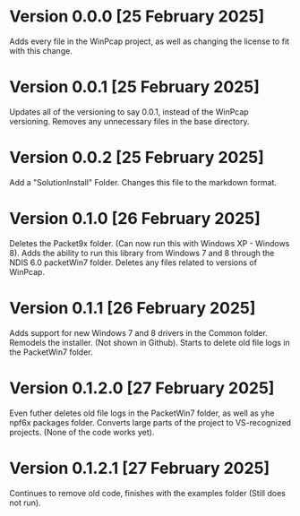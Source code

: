 # Version 0.0.0 [25 February 2025]

Adds every file in the WinPcap project, as well as changing the license to fit with this change.

# Version 0.0.1 [25 February 2025]

Updates all of the versioning to say 0.0.1, instead of the WinPcap versioning.
Removes any unnecessary files in the base directory.

# Version 0.0.2 [25 February 2025]

Add a "SolutionInstall" Folder.
Changes this file to the markdown format.

# Version 0.1.0 [26 February 2025]

Deletes the Packet9x folder. (Can now run this with Windows XP - Windows 8).
Adds the ability to run this library from Windows 7 and 8 through the NDIS 6.0 packetWin7 folder.
Deletes any files related to versions of WinPcap.

# Version 0.1.1 [26 February 2025]

Adds support for new Windows 7 and 8 drivers in the Common folder.
Remodels the installer. (Not shown in Github).
Starts to delete old file logs in the PacketWin7 folder.

# Version 0.1.2.0 [27 February 2025]

Even futher deletes old file logs in the PacketWin7 folder, as well as yhe npf6x packages folder.
Converts large parts of the project to VS-recognized projects. (None of the code works yet).

# Version 0.1.2.1 [27 February 2025]

Continues to remove old code, finishes with the examples folder (Still does not run).
